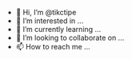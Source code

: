 - 👋 Hi, I’m @tikctipe
- 👀 I’m interested in ...
- 🌱 I’m currently learning ...
- 💞️ I’m looking to collaborate on ...
- 📫 How to reach me ...

<!---
tikctipe/tikctipe is a ✨ special ✨ repository because its `README.md` (this file) appears on your GitHub profile.
You can click the Preview link to take a look at your changes.
--->

